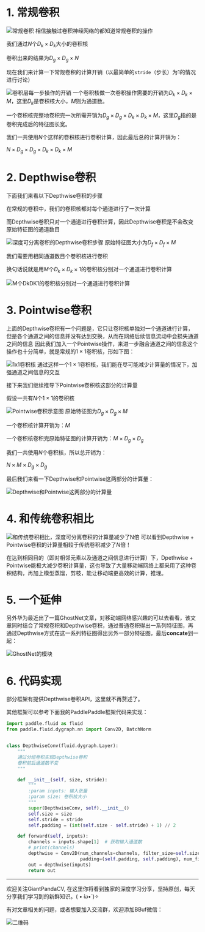 # 1. 常规卷积
![常规卷积](https://img-blog.csdnimg.cn/20200422202503445.png?x-oss-process=image/watermark,type_ZmFuZ3poZW5naGVpdGk,shadow_10,text_aHR0cHM6Ly9ibG9nLmNzZG4ubmV0L2p1c3Rfc29ydA==,size_16,color_FFFFFF,t_70)
相信接触过卷积神经网络的都知道常规卷积的操作

我们通过$N$个$D_k\times D_k$大小的卷积核

卷积出来的结果为$D_g \times D_g \times N$

现在我们来计算一下常规卷积的计算开销（以最简单的`stride`（步长）为$1$的情况进行讨论）

![卷积层每一步操作的开销](https://img-blog.csdnimg.cn/20200422202638672.png?x-oss-process=image/watermark,type_ZmFuZ3poZW5naGVpdGk,shadow_10,text_aHR0cHM6Ly9ibG9nLmNzZG4ubmV0L2p1c3Rfc29ydA==,size_16,color_FFFFFF,t_70)
一个卷积核做一次卷积操作需要的开销为$D_k\times D_k\times M$，这里$D_k$是卷积核大小，$M$则为通道数。

一个卷积核完整地卷积完一次所需开销为$D_g\times D_g\times D_k\times D_k \times M$，这里$D_g$指的是卷积完成后的特征图长宽。

我们一共使用$N$个这样的卷积核进行卷积计算，因此最后总的计算开销为：

$N \times D_g \times D_g \times D_k \times D_k\times M$

# 2. Depthwise卷积
下面我们来看以下Depthwise卷积的步骤

在常规的卷积中，我们的卷积核都对每个通道进行了一次计算

而Depthwise卷积只对一个通道进行卷积计算，因此Depthwise卷积是不会改变原始特征图的通道数目


![深度可分离卷积的Depthwise卷积步骤](https://img-blog.csdnimg.cn/20200422203954747.png?x-oss-process=image/watermark,type_ZmFuZ3poZW5naGVpdGk,shadow_10,text_aHR0cHM6Ly9ibG9nLmNzZG4ubmV0L2p1c3Rfc29ydA==,size_16,color_FFFFFF,t_70)
原始特征图大小为$D_f\times D_f\times M$

我们需要用相同通道数目个卷积核进行卷积

换句话说就是用$M$个$D_k\times D_k \times 1$的卷积核分别对一个通道进行卷积计算

![M个Dk*DK*1的卷积核分别对一个通道进行卷积计算](https://img-blog.csdnimg.cn/20200422204208946.png)
# 3. Pointwise卷积
上面的Depthwise卷积有一个问题是，它只让卷积核单独对一个通道进行计算，但是各个通道之间的信息并没有达到交换，从而在网络后续信息流动中会损失通道之间的信息
因此我们加入一个Pointwise操作，来进一步融合通道之间的信息这个操作也十分简单，就是常规的$1\times 1$卷积核，形如下图：

![1x1卷积核](https://img-blog.csdnimg.cn/20200422204459285.png)
通过这样一个$1\times 1$卷积核，我们能在尽可能减少计算量的情况下，加强通道之间信息的交互

接下来我们继续推导下Pointwise卷积核这部分的计算量

假设一共有$N$个$1\times 1$的卷积核

![Pointwise卷积示意图](https://img-blog.csdnimg.cn/20200422204620231.png?x-oss-process=image/watermark,type_ZmFuZ3poZW5naGVpdGk,shadow_10,text_aHR0cHM6Ly9ibG9nLmNzZG4ubmV0L2p1c3Rfc29ydA==,size_16,color_FFFFFF,t_70)
原始特征图为$D_g \times D_g \times M$

一个卷积核计算开销为：$M$

一个卷积核卷积完原始特征图的计算开销为：$M\times D_g\times D_g$

我们一共使用$N$个卷积核，所以总开销为：

$N\times M\times D_g\times D_g$

最后我们来看一下Depthwise和Pointwise这两部分的计算量：

![Depthwise和Pointwise这两部分的计算量](https://img-blog.csdnimg.cn/20200422205008420.png?x-oss-process=image/watermark,type_ZmFuZ3poZW5naGVpdGk,shadow_10,text_aHR0cHM6Ly9ibG9nLmNzZG4ubmV0L2p1c3Rfc29ydA==,size_16,color_FFFFFF,t_70)

# 4. 和传统卷积相比
![和传统卷积相比，深度可分离卷积的计算量减少了N倍](https://img-blog.csdnimg.cn/20200422205045649.png?x-oss-process=image/watermark,type_ZmFuZ3poZW5naGVpdGk,shadow_10,text_aHR0cHM6Ly9ibG9nLmNzZG4ubmV0L2p1c3Rfc29ydA==,size_16,color_FFFFFF,t_70)
可以看到Depthwise + Pointwise卷积的计算量相较于传统卷积减少了$N$倍！

在达到相同目的（即对相邻元素以及通道之间信息进行计算）下，Dpethwise + Pointwise能极大减少卷积计算量，这也导致了大量移动端网络上都采用了这种卷积结构，再加上模型蒸馏，剪枝，能让移动端更高效的计算，推理。


# 5. 一个延伸
另外华为最近出了一篇GhostNet文章，对移动端网络感兴趣的可以去看看，该文章同时结合了常规卷积和Depthwise卷积，通过普通卷积得出一系列特征图，再通过Depthwise方式在这一系列特征图得出另外一部分特征图，最后**concate**到一起：

![GhostNet的模块](https://img-blog.csdnimg.cn/20200422205249395.png?x-oss-process=image/watermark,type_ZmFuZ3poZW5naGVpdGk,shadow_10,text_aHR0cHM6Ly9ibG9nLmNzZG4ubmV0L2p1c3Rfc29ydA==,size_16,color_FFFFFF,t_70)
# 6. 代码实现
部分框架有提供Depthwise卷积API，这里就不再赘述了。

其他框架可以参考下面我的PaddlePaddle框架代码来实现：

```python
import paddle.fluid as fluid
from paddle.fluid.dygraph.nn import Conv2D, BatchNorm


class DepthwiseConv(fluid.dygraph.Layer):
    """
    通过分组卷积实现Depthwise卷积
    卷积前后通道数不变
    """

    def __init__(self, size, stride):
        """
        :param inputs: 输入张量
        :param size: 卷积核大小
        """
        super(DepthwiseConv, self).__init__()
        self.size = size
        self.stride = stride
        self.padding = (int(self.size - self.stride) + 1) // 2

    def forward(self, inputs):
        channels = inputs.shape[1]  # 获取输入通道数
        # print(channels)
        depthwise = Conv2D(num_channels=channels, filter_size=self.size, stride=self.stride,
                           padding=(self.padding, self.padding), num_filters=channels)
        out = depthwise(inputs)
        return out
```

---------------------------------------------------------------------------

欢迎关注GiantPandaCV, 在这里你将看到独家的深度学习分享，坚持原创，每天分享我们学习到的新鲜知识。( • ̀ω•́ )✧

有对文章相关的问题，或者想要加入交流群，欢迎添加BBuf微信：

![二维码](https://img-blog.csdnimg.cn/20200110234905879.png?x-oss-process=image/watermark,type_ZmFuZ3poZW5naGVpdGk,shadow_10,text_aHR0cHM6Ly9ibG9nLmNzZG4ubmV0L2p1c3Rfc29ydA==,size_16,color_FFFFFF,t_70)
